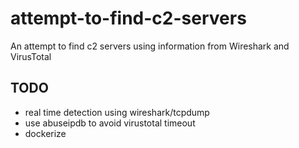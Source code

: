 # attempt-to-find-c2-servers
An attempt to find c2 servers using information from Wireshark and VirusTotal

## TODO

* real time detection using wireshark/tcpdump
* use abuseipdb to avoid virustotal timeout
* dockerize
